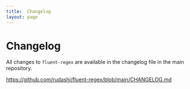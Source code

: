 ```yaml
---
title:  Changelog
layout: page
---
```


# Changelog

All changes to `fluent-regex` are available in the changelog file in the main repository.

https://github.com/rudashi/fluent-regex/blob/main/CHANGELOG.md
